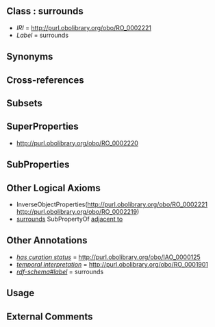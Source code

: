 
## Class : surrounds

 * *IRI* = http://purl.obolibrary.org/obo/RO_0002221
 * *Label* = surrounds

## Synonyms


## Cross-references


## Subsets


## SuperProperties

 * <http://purl.obolibrary.org/obo/RO_0002220>

## SubProperties


## Other Logical Axioms

 * InverseObjectProperties(<http://purl.obolibrary.org/obo/RO_0002221> <http://purl.obolibrary.org/obo/RO_0002219>)
 * [surrounds](../../RO/21/RO_0002221.md) SubPropertyOf [adjacent to](../../RO/20/RO_0002220.md)

## Other Annotations

 * *[has curation status](../../IAO/14/IAO_0000114.md)* = http://purl.obolibrary.org/obo/IAO_0000125
 * *[temporal interpretation](../../RO/00/RO_0001900.md)* = http://purl.obolibrary.org/obo/RO_0001901
 * *[rdf-schema#label](../../el/rdf-schema#label.md)* = surrounds

## Usage


## External Comments

